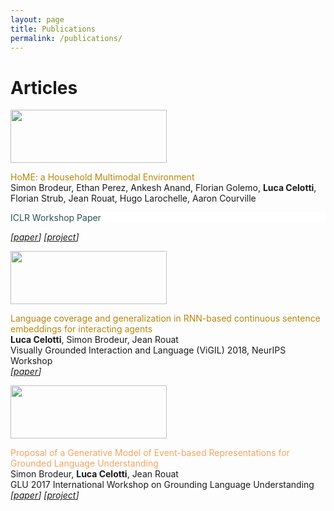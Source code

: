 ```yaml
---
layout: page
title: Publications
permalink: /publications/
---
```


# Articles

<tr>
   <td width="250"><img src="figs/recon_face-01.png" alt="" width="250" height="85"></td>
       <td valign="middle" width="760"><p><font color="DarkGoldenrod">HoME: a Household Multimodal Environment</font><br>
       Simon Brodeur, Ethan Perez, Ankesh Anand, Florian Golemo, <strong>Luca Celotti</strong>, Florian Strub, Jean Rouat, Hugo Larochelle, Aaron
Courville <br>
<p style="color: #2F4F4F; background-color: #ffffff">ICLR Workshop Paper <em><br></p>   
   <span style="font-weight: normal;">[<a href="https://openreview.net/pdf?id=B1pJ3dkwG">paper</a>] [<a href="https://home-platform.github.io/">project</a>] </span>
   </em></p></td>
</tr>


<tr>
   <td width="250"><img src="figs/recon_face-01.png" alt="" width="250" height="85"></td>
       <td valign="middle" width="760"><p><font color="DarkGoldenrod">Language coverage and generalization
in RNN-based continuous sentence embeddings
for interacting agents</font><br>
       <strong>Luca Celotti</strong>, Simon Brodeur,  Jean Rouat<br>
   Visually Grounded Interaction and Language (ViGIL) 2018, NeurIPS
Workshop<em><br>
   <span style="font-weight: normal;">[<a href="https://nips2018vigil.github.io/static/papers/accepted/3.pdf">paper</a>]</span>
   </em></p></td>
</tr>


<tr>
   <td width="250"><img src="figs/recon_face-01.png" alt="" width="250" height="85"></td>
       <td valign="middle" width="760"><p><font color="SandyBrown">Proposal of a Generative Model of Event-based Representations for Grounded Language Understanding</font><br>
       Simon Brodeur, <strong>Luca Celotti</strong>, Jean Rouat<br>
   GLU 2017 International Workshop on Grounding Language Understanding<em><br>
   <span style="font-weight: normal;">[<a href="http://www.speech.kth.se/glu2017/papers/GLU2017_paper_16.pdf">paper</a>] [<a href="https://ieee-dataport.org/open-access/create-multimodal-dataset-unsupervised-learning-and-generative-modeling-sensory-data">project</a>] </span>
   </em></p></td>
</tr>

          
